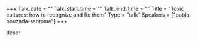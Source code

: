 +++
Talk_date = ""
Talk_start_time = ""
Talk_end_time = ""
Title = "Toxic cultures: how to recognize and fix them"
Type = "talk"
Speakers = ["pablo-bouzada-santome"]
+++

descr
